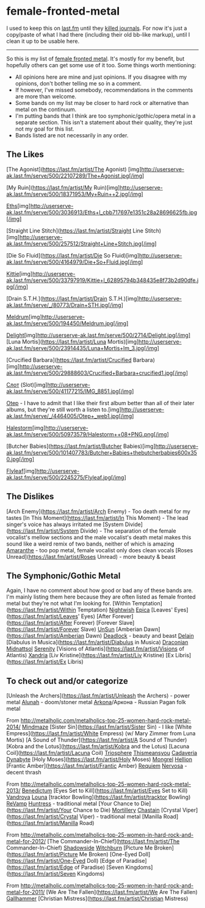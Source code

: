 # female-fronted-metal

I used to keep this on [last.fm](https://last.fm) until they [killed journals](https://www.last.fm/user/tecknicaltom/journal/2010/02/17/3fb6qq_my_list_of_female_fronted_metal). For now it's just a copy/paste of what I had there (including their old bb-like markup), until I clean it up to be usable here.

---

So this is my list of [female fronted metal](https://www.last.fm/tag/female+fronted+metal). It's mostly for my benefit, but hopefully others can get some use of it too. Some things worth mentioning:

* All opinions here are mine and just opinions. If you disagree with my opinions, don't bother telling me so in a comment.
* If however, I've missed somebody, recommendations in the comments are more than welcome.
* Some bands on my list may be closer to hard rock or alternative than metal on the continuum.
* I'm putting bands that I think are too symphonic/gothic/opera metal in a separate section. This isn't a statement about their quality, they're just not my goal for this list.
* Bands listed are not necessarily in any order.

## The Likes
[The Agonist](https://last.fm/artist/The Agonist) [img]http://userserve-ak.last.fm/serve/500/22107289/The+Agonist.jpg[/img]

[My Ruin](https://last.fm/artist/My Ruin)[img]http://userserve-ak.last.fm/serve/500/18371953/My+Ruin++2.jpg[/img]

[Eths](https://last.fm/artist/Eths)[img]http://userserve-ak.last.fm/serve/500/3036913/Eths+l_cbb717697e1351c28a28696625fb.jpg[/img]

[Straight Line Stitch](https://last.fm/artist/Straight Line Stitch)[img]http://userserve-ak.last.fm/serve/500/257512/Straight+Line+Stitch.jpg[/img]

[Die So Fluid](https://last.fm/artist/Die So Fluid)[img]http://userserve-ak.last.fm/serve/500/4164979/Die+So+Fluid.jpg[/img]

[Kittie](https://last.fm/artist/Kittie)[img]http://userserve-ak.last.fm/serve/500/33797919/Kittie+l_62895794b348435e8f73b2d90dfe.jpg[/img]

[Drain S.T.H.](https://last.fm/artist/Drain S.T.H.)[img]http://userserve-ak.last.fm/serve/_/80773/Drain+STH.jpg[/img]

[Meldrum](https://last.fm/artist/Meldrum)[img]http://userserve-ak.last.fm/serve/500/194450/Meldrum.jpg[/img]

[Delight](https://last.fm/artist/Delight)[img]http://userserve-ak.last.fm/serve/500/2714/Delight.jpg[/img]
[Luna Mortis](https://last.fm/artist/Luna Mortis)[img]http://userserve-ak.last.fm/serve/500/23914435/Luna+Mortis+lm_3.jpg[/img]

[Crucified Barbara](https://last.fm/artist/Crucified Barbara)[img]http://userserve-ak.last.fm/serve/500/29888603/Crucified+Barbara+crucified1.jpg[/img]

[Слот](https://last.fm/artist/Слот) (Slot)[img]http://userserve-ak.last.fm/serve/500/41177215/IMG_8851.jpg[/img]

[Otep](https://last.fm/artist/Otep) - I have to admit that I like their first album better than all of their later albums, but they're still worth a listen to.[img]http://userserve-ak.last.fm/serve/_/4464005/Otep+_web1.jpg[/img]

[Halestorm](https://last.fm/artist/Halestorm)[img]http://userserve-ak.last.fm/serve/500/50973579/Halestorm++08+PNG.png[/img]

[Butcher Babies](https://last.fm/artist/Butcher Babies)[img]http://userserve-ak.last.fm/serve/500/101407783/Butcher+Babies+thebutcherbabies600x350.jpg[/img]

[Flyleaf](https://last.fm/artist/Flyleaf)[img]http://userserve-ak.last.fm/serve/500/2245275/Flyleaf.jpg[/img]

## The Dislikes
[Arch Enemy](https://last.fm/artist/Arch Enemy) - Too death metal for my tastes
[In This Moment](https://last.fm/artist/In This Moment) - The lead singer's voice has always irritated me
[System Divide](https://last.fm/artist/System Divide) - The separation of the female vocalist's mellow sections and the male vocalist's death metal makes this sound like a weird remix of two bands, neither of which is amazing
[Amaranthe](https://last.fm/artist/Amaranthe) - too pop metal, female vocalist only does clean vocals
[Roses Unread](https://last.fm/artist/Roses Unread) - more beauty & beast

## The Symphonic/Gothic Metal
Again, I have no comment about how good or bad any of these bands are. I'm mainly listing them here because they are often listed as female fronted metal but they're not what I'm looking for. 
[Within Temptation](https://last.fm/artist/Within Temptation)
[Nightwish](https://last.fm/artist/Nightwish)
[Epica](https://last.fm/artist/Epica)
[Leaves' Eyes](https://last.fm/artist/Leaves' Eyes)
[After Forever](https://last.fm/artist/After Forever)
[Forever Slave](https://last.fm/artist/Forever Slave)
[UnSun](https://last.fm/artist/UnSun)
[Amberian Dawn](https://last.fm/artist/Amberian Dawn)
[Deadlock](https://last.fm/artist/Deadlock) - beauty and beast
[Delain](https://last.fm/artist/Delain)
[Diabulus in Musica](https://last.fm/artist/Diabulus in Musica)
[Draconian](https://last.fm/artist/Draconian)
[Midnattsol](https://last.fm/artist/Midnattsol)
[Serenity](https://last.fm/artist/Serenity)
[Visions of Atlantis](https://last.fm/artist/Visions of Atlantis)
[Xandria](https://last.fm/artist/Xandria)
[Liv Kristine](https://last.fm/artist/Liv Kristine)
[Ex Libris](https://last.fm/artist/Ex Libris)

## To check out and/or categorize
[Unleash the Archers](https://last.fm/artist/Unleash the Archers) - power metal
[Alunah](https://last.fm/artist/Alunah) - doom/stoner metal
[Arkona](https://last.fm/artist/Arkona)/Аркона - Russian Pagan folk metal

From http://metalholic.com/metalholics-top-25-women-hard-rock-metal-2014/
[Mindmaze](https://last.fm/artist/Mindmaze)
[Sister Sin](https://last.fm/artist/Sister Sin) - I like
[White Empress](https://last.fm/artist/White Empress) (w/ Mary Zimmer from Luna Mortis)
[A Sound of Thunder](https://last.fm/artist/A Sound of Thunder)
[Kobra and the Lotus](https://last.fm/artist/Kobra and the Lotus)
[Lacuna Coil](https://last.fm/artist/Lacuna Coil)
[Triosphere](https://last.fm/artist/Triosphere)
[Thismeansyou](https://last.fm/artist/Thismeansyou)
[Cadaveria](https://last.fm/artist/Cadaveria)
[Dynabyte](https://last.fm/artist/Dynabyte)
[Holy Moses](https://last.fm/artist/Holy Moses)
[Mongrel](https://last.fm/artist/Mongrel)
[Hellion](https://last.fm/artist/Hellion)
[Frantic Amber](https://last.fm/artist/Frantic Amber)
[Requiem](https://last.fm/artist/Requiem)
[Nervosa](https://last.fm/artist/Nervosa) - decent thrash

From http://metalholic.com/metalholics-top-25-women-hard-rock-metal-2013/
[Benedictum](https://last.fm/artist/Benedictum)
[Eyes Set to Kill](https://last.fm/artist/Eyes Set to Kill)
[Vandroya](https://last.fm/artist/Vandroya)
[Louna](https://last.fm/artist/Louna)
[tracktor Bowling](https://last.fm/artist/tracktor Bowling)
[ReVamp](https://last.fm/artist/ReVamp)
[Huntress](https://last.fm/artist/Huntress) - traditional metal
[Your Chance to Die](https://last.fm/artist/Your Chance to Die)
[Mortillery](https://last.fm/artist/Mortillery)
[Chastain](https://last.fm/artist/Chastain)
[Crystal Viper](https://last.fm/artist/Crystal Viper) - traditional metal
[Manilla Road](https://last.fm/artist/Manilla Road)

From http://metalholic.com/metalholics-top-25-women-in-hard-rock-and-metal-for-2012/
[The Commander-In-Chief](https://last.fm/artist/The Commander-In-Chief)
[Shadowside](https://last.fm/artist/Shadowside)
[Witchburn](https://last.fm/artist/Witchburn)
[Picture Me Broken](https://last.fm/artist/Picture Me Broken)
[One-Eyed Doll](https://last.fm/artist/One-Eyed Doll)
[Edge of Paradise](https://last.fm/artist/Edge of Paradise)
[Seven Kingdoms](https://last.fm/artist/Seven Kingdoms)

From http://metalholic.com/metalholics-top-25-women-in-hard-rock-and-metal-for-2011/
[We Are The Fallen](https://last.fm/artist/We Are The Fallen)
[Gallhammer](https://last.fm/artist/Gallhammer)
[Christian Mistress](https://last.fm/artist/Christian Mistress)

